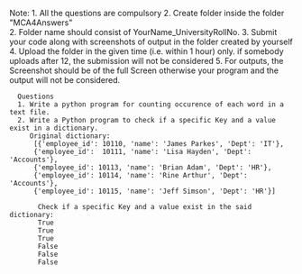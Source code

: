 Note: 1. All the questions are compulsory 
      2. Create folder inside the folder "MCA4Answers"  
      2. Folder name should consist of YourName_UniversityRollNo.
      3. Submit your code along with screenshots of output in the folder created by yourself 
      4. Upload the folder in the given time (i.e. within 1 hour) only. if somebody uploads after 12, the submission will not be considered
      5. For outputs, the Screenshot should be of the full Screen otherwise your program and the output will not be considered.
      
      
      Questions
      1. Write a python program for counting occurence of each word in a text file.
      2. Write a Python program to check if a specific Key and a value exist in a dictionary.
         Original dictionary:
          [{'employee_id': 10110, 'name': 'James Parkes', 'Dept': 'IT'},
          {'employee_id':  10111, 'name': 'Lisa Hayden', 'Dept': 'Accounts'}, 
          {'employee_id': 10113, 'name': 'Brian Adam', 'Dept': 'HR'},
          {'employee_id': 10114, 'name': 'Rine Arthur', 'Dept': 'Accounts'}, 
          {'employee_id': 10115, 'name': 'Jeff Simson', 'Dept': 'HR'}]

           Check if a specific Key and a value exist in the said dictionary:
           True
           True
           True
           False
           False
           False
